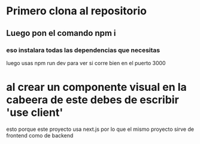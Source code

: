 # Primero clona al repositorio

## Luego pon el comando npm i
### eso instalara todas las dependencias que necesitas

luego usas npm run dev para ver si corre bien en el puerto 3000


# al crear un componente visual en la cabeera de este debes de escribir  'use client'
esto porque este proyecto usa next.js por lo que el mismo proyecto sirve de frontend como de backend
